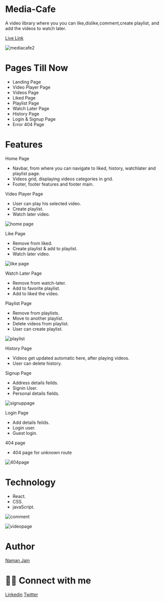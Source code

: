 # Media-Cafe 

 A video library where you you can like,dislike,comment,create playlist, and add the videos to watch later.

[Live Link](https://media-cafe.vercel.app/)
 
![mediacafe2](https://user-images.githubusercontent.com/101793920/198873698-156be378-a26e-43f9-a797-390464434d6a.png)

# Pages Till Now

* Landing Page
* Video Player Page
* Videos Page 
* Liked Page
* Playlist Page
* Watch Later Page
* History Page 
* Login & Signup Page
* Error 404 Page

# Features 

Home Page

* Navbar, from where you can navigate to liked, history, watchlater and playlist page.
* Videos grid, displaying videos categories in grid.
* Footer, footer features and footer main.


Video Player Page 

* User can play his selected video.
* Create playlist.
* Watch later video.

 ![home page](https://user-images.githubusercontent.com/101793920/198874103-35599c08-ab2f-43e2-be2a-e998f613ed0b.png)
 
Like Page 
* Remove from liked.
* Create playlist & add to playlist.
* Watch later video.

![like page](https://user-images.githubusercontent.com/101793920/198874342-5f4981b2-48f3-4bb6-92d3-addb92ebe5d2.png)

Watch Later Page
* Remove from watch-later.
* Add to favorite playlist.
* Add to liked the video.

Playlist Page 
* Remove from playlists.
* Move to another playlist.
* Delete videos from playlist.
* User can create playlist.

![playlist](https://user-images.githubusercontent.com/101793920/198875242-cad1b8a0-d5c0-4424-a06a-8c95f361f761.png)

History Page
* Videos get updated automatic here, after playing videos.
* User can delete history.

Signup Page
* Address details feilds.
* Signin User.
* Personal details fields.

![signuppage](https://user-images.githubusercontent.com/101793920/198875049-05eb6010-7d9c-4bb8-87c7-732d4de870e5.png)

Login Page
* Add details feilds.
* Login user.
* Guest login.

404 page
* 404 page for unknown route

![404page](https://user-images.githubusercontent.com/101793920/198874995-3675e690-8747-4855-be3e-59792f42d102.png)

# Technology
* React.
* CSS.
* javaScript.

![comment](https://user-images.githubusercontent.com/101793920/198875938-48e824fa-312d-445a-afeb-efe43b829845.png)

![videopage](https://user-images.githubusercontent.com/101793920/198875352-d950a975-e2b8-4c41-9173-c66b9f3d244d.png)

# Author 
[Naman Jain](https://github.com/Nmnjainsite)

# 👨‍💻 Connect with me
[Linkedin](https://www.linkedin.com/in/naman-jain-97382b231/) [Twitter](https://twitter.com/NamanJa83726591)

